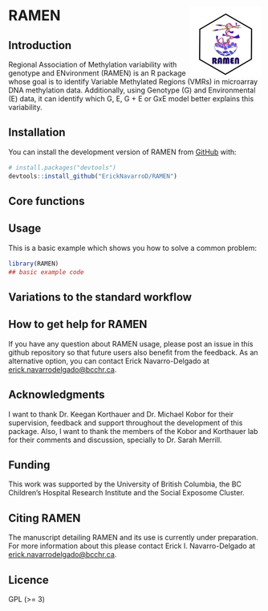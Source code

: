 
<!-- README.md is generated from README.Rmd. Please edit that file -->

# RAMEN <a href="https://github.com/ErickNavarroD/RAMEN"><img src="man/figures/logo.jpg" align="right" height="138" /></a>

<!-- badges: start -->
<!-- badges: end -->

## Introduction

Regional Association of Methylation variability with genotype and
ENvironment (RAMEN) is an R package whose goal is to identify Variable
Methylated Regions (VMRs) in microarray DNA methylation data.
Additionally, using Genotype (G) and Environmental (E) data, it can
identify which G, E, G + E or GxE model better explains this
variability.

## Installation

You can install the development version of RAMEN from
[GitHub](https://github.com/) with:

``` r
# install.packages("devtools")
devtools::install_github("ErickNavarroD/RAMEN")
```

## Core functions

## Usage

This is a basic example which shows you how to solve a common problem:

``` r
library(RAMEN)
## basic example code
```

## Variations to the standard workflow

## How to get help for RAMEN

If you have any question about RAMEN usage, please post an issue in this
github repository so that future users also benefit from the feedback.
As an alternative option, you can contact Erick Navarro-Delgado at
<erick.navarrodelgado@bcchr.ca>.

## Acknowledgments

I want to thank Dr. Keegan Korthauer and Dr. Michael Kobor for their
supervision, feedback and support throughout the development of this
package. Also, I want to thank the members of the Kobor and Korthauer
lab for their comments and discussion, specially to Dr. Sarah Merrill.

## Funding

This work was supported by the University of British Columbia, the BC
Children’s Hospital Research Institute and the Social Exposome Cluster.

## Citing RAMEN

The manuscript detailing RAMEN and its use is currently under
preparation. For more information about this please contact Erick I.
Navarro-Delgado at <erick.navarrodelgado@bcchr.ca>.

## Licence

GPL (\>= 3)
